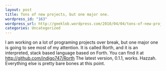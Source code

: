 ```yaml
--- 
layout: post
title: Tons of new projects, but one major one.
wordpress_id: "163"
wordpress_url: http://geeklob.wordpress.com/2010/04/04/tons-of-new-projects-but-one-major-one/
categories: Uncategorized
---
```

I am working on a lot of programing projects over break, but one major one is going to see most of my attention. It is called Rorth, and it is an interpreted, stack based language based on Forth. You can find it at <a href="http://github.com/indigo747/Rorth">http://github.com/indigo747/Rorth</a> The latest version, 0.1.1, works. Hazzah. Everything else is pretty bare bones at this point.
